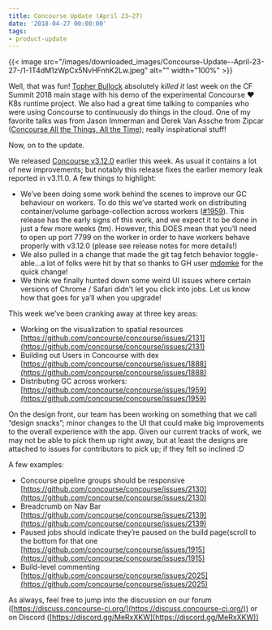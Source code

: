 ```yaml
---
title: Concourse Update (April 23–27)
date: '2018-04-27 00:00:00'
tags:
- product-update
---
```


{{< image src="/images/downloaded_images/Concourse-Update--April-23-27-/1-1T4dM1zWpCx5NvHFnhK2Lw.jpeg" alt="" width="100%" >}}

Well, that was fun! [Topher Bullock](https://medium.com/u/58876cdc2180) absolutely _killed it_ last week on the CF Summit 2018 main stage with his demo of the experimental Concourse ❤ ️K8s runtime project. We also had a great time talking to companies who were using Concourse to continuously do things in the cloud. One of my favorite talks was from Jason Immerman and Derek Van Assche from Zipcar ([Concourse All the Things, All the Time](https://cfna18.sched.com/event/DdZz/concourse-all-of-the-things-at-all-times-jason-immerman-zipcar-derek-van-assche-hs2-solutions?iframe=no&w=&sidebar=yes&bg=no)); really inspirational stuff!

Now, on to the update.

We released [Concourse v3.12.0](https://concourse-ci.org/download.html#v3120) earlier this week. As usual it contains a lot of new improvements; but notably this release fixes the earlier memory leak reported in v3.11.0. A few things to highlight:

- We’ve been doing some work behind the scenes to improve our GC behaviour on workers. To do this we’ve started work on distributing container/volume garbage-collection across workers ([#1959](https://github.com/concourse/concourse/issues/1959)). This release has the early signs of this work, and we expect it to be done in just a few more weeks (tm). However, this DOES mean that you’ll need to open up port 7799 on the worker in order to have workers behave properly with v3.12.0 (please see release notes for more details!)
- We also pulled in a change that made the git tag fetch behavior toggle-able…a lot of folks were hit by that so thanks to GH user [mdomke](https://github.com/mdomke) for the quick change!
- We think we finally hunted down some weird UI issues where certain versions of Chrome / Safari didn’t let you click into jobs. Let us know how that goes for ya’ll when you upgrade!

This week we’ve been cranking away at three key areas:

- Working on the visualization to spatial resources [https://github.com/concourse/concourse/issues/2131](https://github.com/concourse/concourse/issues/2131)
- Building out Users in Concourse with dex [https://github.com/concourse/concourse/issues/1888](https://github.com/concourse/concourse/issues/1888)
- Distributing GC across workers: [https://github.com/concourse/concourse/issues/1959](https://github.com/concourse/concourse/issues/1959)

On the design front, our team has been working on something that we call “design snacks”; minor changes to the UI that could make big improvements to the overall experience with the app. Given our current tracks of work, we may not be able to pick them up right away, but at least the designs are attached to issues for contributors to pick up; if they felt so inclined :D

A few examples:

- Concourse pipeline groups should be responsive [https://github.com/concourse/concourse/issues/2130](https://github.com/concourse/concourse/issues/2130)
- Breadcrumb on Nav Bar [https://github.com/concourse/concourse/issues/2139](https://github.com/concourse/concourse/issues/2139)
- Paused jobs should indicate they’re paused on the build page(scroll to the bottom for that one [https://github.com/concourse/concourse/issues/1915](https://github.com/concourse/concourse/issues/1915)
- Build-level commenting [https://github.com/concourse/concourse/issues/2025](https://github.com/concourse/concourse/issues/2025)

As always, feel free to jump into the discussion on our forum ([https://discuss.concourse-ci.org/](https://discuss.concourse-ci.org/)) or on Discord ([https://discord.gg/MeRxXKW](https://discord.gg/MeRxXKW))

